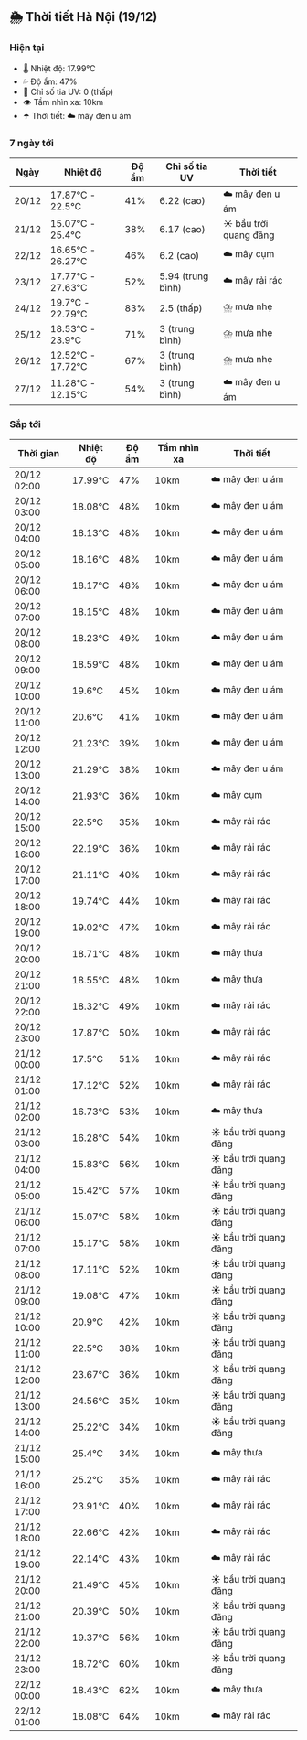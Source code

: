 ## 🌦️ Thời tiết Hà Nội (19/12)

### Hiện tại

- 🌡️ Nhiệt độ: 17.99℃
- 💦 Độ ẩm: 47%
- 🌟 Chỉ số tia UV: 0 (thấp)
- 👁️ Tầm nhìn xa: 10km
- ☂️ Thời tiết: ☁️ mây đen u ám

### 7 ngày tới

| Ngày | Nhiệt độ | Độ ẩm | Chỉ số tia UV | Thời tiết |
| --- | --- | --- | --- | --- |
| 20/12 | 17.87℃ - 22.5℃ | 41% | 6.22 (cao) | ☁️ mây đen u ám |
| 21/12 | 15.07℃ - 25.4℃ | 38% | 6.17 (cao) | ☀️ bầu trời quang đãng |
| 22/12 | 16.65℃ - 26.27℃ | 46% | 6.2 (cao) | ☁️ mây cụm |
| 23/12 | 17.77℃ - 27.63℃ | 52% | 5.94 (trung bình) | ☁️ mây rải rác |
| 24/12 | 19.7℃ - 22.79℃ | 83% | 2.5 (thấp) | ⛈️ mưa nhẹ |
| 25/12 | 18.53℃ - 23.9℃ | 71% | 3 (trung bình) | ⛈️ mưa nhẹ |
| 26/12 | 12.52℃ - 17.72℃ | 67% | 3 (trung bình) | ⛈️ mưa nhẹ |
| 27/12 | 11.28℃ - 12.15℃ | 54% | 3 (trung bình) | ☁️ mây đen u ám |

### Sắp tới

| Thời gian | Nhiệt độ | Độ ẩm | Tầm nhìn xa | Thời tiết |
| --- | --- | --- | --- | --- |
| 20/12 02:00 | 17.99℃ | 47% | 10km | ☁️ mây đen u ám |
| 20/12 03:00 | 18.08℃ | 48% | 10km | ☁️ mây đen u ám |
| 20/12 04:00 | 18.13℃ | 48% | 10km | ☁️ mây đen u ám |
| 20/12 05:00 | 18.16℃ | 48% | 10km | ☁️ mây đen u ám |
| 20/12 06:00 | 18.17℃ | 48% | 10km | ☁️ mây đen u ám |
| 20/12 07:00 | 18.15℃ | 48% | 10km | ☁️ mây đen u ám |
| 20/12 08:00 | 18.23℃ | 49% | 10km | ☁️ mây đen u ám |
| 20/12 09:00 | 18.59℃ | 48% | 10km | ☁️ mây đen u ám |
| 20/12 10:00 | 19.6℃ | 45% | 10km | ☁️ mây đen u ám |
| 20/12 11:00 | 20.6℃ | 41% | 10km | ☁️ mây đen u ám |
| 20/12 12:00 | 21.23℃ | 39% | 10km | ☁️ mây đen u ám |
| 20/12 13:00 | 21.29℃ | 38% | 10km | ☁️ mây đen u ám |
| 20/12 14:00 | 21.93℃ | 36% | 10km | ☁️ mây cụm |
| 20/12 15:00 | 22.5℃ | 35% | 10km | ☁️ mây rải rác |
| 20/12 16:00 | 22.19℃ | 36% | 10km | ☁️ mây rải rác |
| 20/12 17:00 | 21.11℃ | 40% | 10km | ☁️ mây rải rác |
| 20/12 18:00 | 19.74℃ | 44% | 10km | ☁️ mây rải rác |
| 20/12 19:00 | 19.02℃ | 47% | 10km | ☁️ mây rải rác |
| 20/12 20:00 | 18.71℃ | 48% | 10km | ☁️ mây thưa |
| 20/12 21:00 | 18.55℃ | 48% | 10km | ☁️ mây thưa |
| 20/12 22:00 | 18.32℃ | 49% | 10km | ☁️ mây rải rác |
| 20/12 23:00 | 17.87℃ | 50% | 10km | ☁️ mây rải rác |
| 21/12 00:00 | 17.5℃ | 51% | 10km | ☁️ mây rải rác |
| 21/12 01:00 | 17.12℃ | 52% | 10km | ☁️ mây rải rác |
| 21/12 02:00 | 16.73℃ | 53% | 10km | ☁️ mây thưa |
| 21/12 03:00 | 16.28℃ | 54% | 10km | ☀️ bầu trời quang đãng |
| 21/12 04:00 | 15.83℃ | 56% | 10km | ☀️ bầu trời quang đãng |
| 21/12 05:00 | 15.42℃ | 57% | 10km | ☀️ bầu trời quang đãng |
| 21/12 06:00 | 15.07℃ | 58% | 10km | ☀️ bầu trời quang đãng |
| 21/12 07:00 | 15.17℃ | 58% | 10km | ☀️ bầu trời quang đãng |
| 21/12 08:00 | 17.11℃ | 52% | 10km | ☀️ bầu trời quang đãng |
| 21/12 09:00 | 19.08℃ | 47% | 10km | ☀️ bầu trời quang đãng |
| 21/12 10:00 | 20.9℃ | 42% | 10km | ☀️ bầu trời quang đãng |
| 21/12 11:00 | 22.5℃ | 38% | 10km | ☀️ bầu trời quang đãng |
| 21/12 12:00 | 23.67℃ | 36% | 10km | ☀️ bầu trời quang đãng |
| 21/12 13:00 | 24.56℃ | 35% | 10km | ☀️ bầu trời quang đãng |
| 21/12 14:00 | 25.22℃ | 34% | 10km | ☀️ bầu trời quang đãng |
| 21/12 15:00 | 25.4℃ | 34% | 10km | ☁️ mây thưa |
| 21/12 16:00 | 25.2℃ | 35% | 10km | ☁️ mây rải rác |
| 21/12 17:00 | 23.91℃ | 40% | 10km | ☁️ mây rải rác |
| 21/12 18:00 | 22.66℃ | 42% | 10km | ☁️ mây rải rác |
| 21/12 19:00 | 22.14℃ | 43% | 10km | ☁️ mây rải rác |
| 21/12 20:00 | 21.49℃ | 45% | 10km | ☀️ bầu trời quang đãng |
| 21/12 21:00 | 20.39℃ | 50% | 10km | ☀️ bầu trời quang đãng |
| 21/12 22:00 | 19.37℃ | 56% | 10km | ☀️ bầu trời quang đãng |
| 21/12 23:00 | 18.72℃ | 60% | 10km | ☀️ bầu trời quang đãng |
| 22/12 00:00 | 18.43℃ | 62% | 10km | ☁️ mây thưa |
| 22/12 01:00 | 18.08℃ | 64% | 10km | ☁️ mây rải rác |
